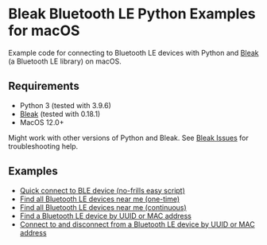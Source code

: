 # Bleak Bluetooth LE Python Examples for macOS

Example code for connecting to Bluetooth LE devices with Python and [Bleak](https://github.com/hbldh/bleak) (a Bluetooth LE library) on macOS.

## Requirements

* Python 3 (tested with 3.9.6)
* [Bleak](https://github.com/hbldh/bleak) (tested with 0.18.1)
* MacOS 12.0+

Might work with other versions of Python and Bleak. See [Bleak Issues](https://github.com/hbldh/bleak/issues) for troubleshooting help.

## Examples

* [Quick connect to BLE device (no-frills easy script)](https://github.com/protobioengineering/bleak-python-examples/blob/main/quickstart_ble_connection.py)
* [Find all Bluetooth LE devices near me (one-time)](https://github.com/protobioengineering/bleak-python-examples/blob/main/static_ble_scanner.py)
* [Find all Bluetooth LE devices near me (continuous)](https://github.com/protobioengineering/bleak-python-examples/blob/main/continuous_ble_scanner.py)
* [Find a Bluetooth LE device by UUID or MAC address](https://github.com/protobioengineering/bleak-python-examples/blob/main/find_device_by_uuid_or_mac.py)
* [Connect to and disconnect from a Bluetooth LE device by UUID or MAC address](https://github.com/protobioengineering/bleak-python-examples/blob/main/connect_to_ble_device_by_uuid_or_mac.py)

